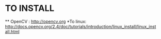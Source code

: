 TO INSTALL
==========

** OpenCV : http://opencv.org
*To linux: http://docs.opencv.org/2.4/doc/tutorials/introduction/linux_install/linux_install.html
